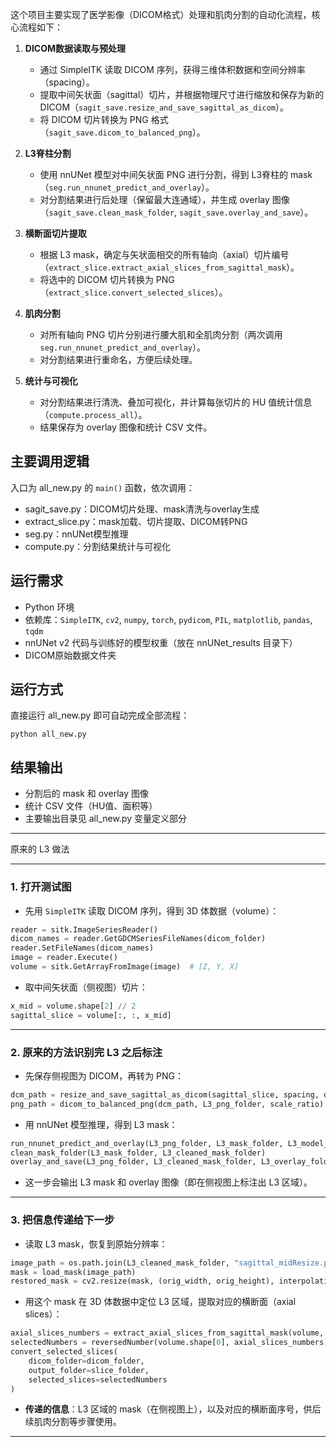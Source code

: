 这个项目主要实现了医学影像（DICOM格式）处理和肌肉分割的自动化流程，核心流程如下：


1. **DICOM数据读取与预处理**  
   - 通过 SimpleITK 读取 DICOM 序列，获得三维体积数据和空间分辨率（spacing）。
   - 提取中间矢状面（sagittal）切片，并根据物理尺寸进行缩放和保存为新的 DICOM（`sagit_save.resize_and_save_sagittal_as_dicom`）。
   - 将 DICOM 切片转换为 PNG 格式（`sagit_save.dicom_to_balanced_png`）。

2. **L3脊柱分割**  
   - 使用 nnUNet 模型对中间矢状面 PNG 进行分割，得到 L3脊柱的 mask（`seg.run_nnunet_predict_and_overlay`）。
   - 对分割结果进行后处理（保留最大连通域），并生成 overlay 图像（`sagit_save.clean_mask_folder`, `sagit_save.overlay_and_save`）。

3. **横断面切片提取**  
   - 根据 L3 mask，确定与矢状面相交的所有轴向（axial）切片编号（`extract_slice.extract_axial_slices_from_sagittal_mask`）。
   - 将选中的 DICOM 切片转换为 PNG（`extract_slice.convert_selected_slices`）。

4. **肌肉分割**  
   - 对所有轴向 PNG 切片分别进行腰大肌和全肌肉分割（两次调用 `seg.run_nnunet_predict_and_overlay`）。
   - 对分割结果进行重命名，方便后续处理。

5. **统计与可视化**  
   - 对分割结果进行清洗、叠加可视化，并计算每张切片的 HU 值统计信息（`compute.process_all`）。
   - 结果保存为 overlay 图像和统计 CSV 文件。

## 主要调用逻辑

入口为 all_new.py 的 `main()` 函数，依次调用：
- sagit_save.py：DICOM切片处理、mask清洗与overlay生成
- extract_slice.py：mask加载、切片提取、DICOM转PNG
- seg.py：nnUNet模型推理
- compute.py：分割结果统计与可视化

## 运行需求

- Python 环境
- 依赖库：`SimpleITK`, `cv2`, `numpy`, `torch`, `pydicom`, `PIL`, `matplotlib`, `pandas`, `tqdm`
- nnUNet v2 代码与训练好的模型权重（放在 nnUNet_results 目录下）
- DICOM原始数据文件夹

## 运行方式

直接运行 all_new.py 即可自动完成全部流程：

```
python all_new.py
```

## 结果输出

- 分割后的 mask 和 overlay 图像
- 统计 CSV 文件（HU值、面积等）
- 主要输出目录见 all_new.py 变量定义部分

---




原来的 L3 做法

---

### 1. 打开测试图

- 先用 `SimpleITK` 读取 DICOM 序列，得到 3D 体数据（volume）：

```python
reader = sitk.ImageSeriesReader()
dicom_names = reader.GetGDCMSeriesFileNames(dicom_folder)
reader.SetFileNames(dicom_names)
image = reader.Execute()
volume = sitk.GetArrayFromImage(image)  # [Z, Y, X]
```

- 取中间矢状面（侧视图）切片：

```python
x_mid = volume.shape[2] // 2
sagittal_slice = volume[:, :, x_mid]
```

---

### 2. 原来的方法识别完 L3 之后标注

- 先保存侧视图为 DICOM，再转为 PNG：

```python
dcm_path = resize_and_save_sagittal_as_dicom(sagittal_slice, spacing, dicom_names[len(dicom_names)//2])
png_path = dicom_to_balanced_png(dcm_path, L3_png_folder, scale_ratio)
```

- 用 nnUNet 模型推理，得到 L3 mask：

```python
run_nnunet_predict_and_overlay(L3_png_folder, L3_mask_folder, L3_model_dir, L3_checkpoint)
clean_mask_folder(L3_mask_folder, L3_cleaned_mask_folder)
overlay_and_save(L3_png_folder, L3_cleaned_mask_folder, L3_overlay_folder)
```

- 这一步会输出 L3 mask 和 overlay 图像（即在侧视图上标注出 L3 区域）。

---

### 3. 把信息传递给下一步

- 读取 L3 mask，恢复到原始分辨率：

```python
image_path = os.path.join(L3_cleaned_mask_folder, "sagittal_midResize.png")
mask = load_mask(image_path)
restored_mask = cv2.resize(mask, (orig_width, orig_height), interpolation=cv2.INTER_NEAREST)
```

- 用这个 mask 在 3D 体数据中定位 L3 区域，提取对应的横断面（axial slices）：

```python
axial_slices_numbers = extract_axial_slices_from_sagittal_mask(volume, restored_mask, x_mid, save_images=False)
selectedNumbers = reversedNumber(volume.shape[0], axial_slices_numbers)
convert_selected_slices(
    dicom_folder=dicom_folder,
    output_folder=slice_folder,
    selected_slices=selectedNumbers
)
```

- **传递的信息**：L3 区域的 mask（在侧视图上），以及对应的横断面序号，供后续肌肉分割等步骤使用。

---

